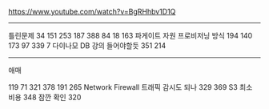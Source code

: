 https://www.youtube.com/watch?v=BgRHhbv1D1Q

------------------
틀린문제
34
151
253
187
388
84
18
163 파게이트 자원 프로비저닝 방식
194
140
173
97
339
7 다이나모 DB 강의 들어야할듯
351
214

---------
애매

119
71
321
378
191
265 Network Firewall 트래픽 감시도 되나
329
369 S3 최소 비용
348 잠깐 확인
320



